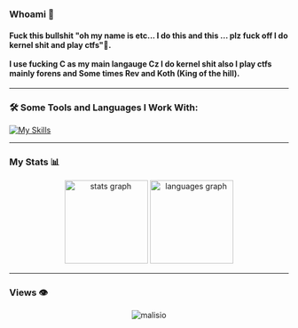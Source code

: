 ### Whoami 👾
<h4 align="left">
  Fuck this bullshit "oh my name is etc... I do this and this ... plz fuck off I do kernel shit and play ctfs"🍕.<br><br>
 I use fucking C as my main langauge Cz I do kernel shit also I play ctfs mainly forens and Some times Rev and Koth (King of the hill).
</h4>

---

### 🛠️ Some Tools and Languages I Work With:

[![My Skills](https://skillicons.dev/icons?i=c,linux,python,vim,git,arch,github)](https://skillicons.dev)

---

###  My Stats 📊

<div align="center">
  <img src="https://voids-github-readme-stats.vercel.app/api?username=malisio&rank_icon=github&hide_title=false&hide_rank=false&show_icons=true&count_private=true&disable_animations=false&theme=material-palenight&locale=en&hide_border=false&order=1" height="150" alt="stats graph"/>
  <img src="https://voids-github-readme-stats.vercel.app/api/top-langs?username=malisio&locale=en&hide=lua,objective-c,hide_title=false&layout=compact&card_width=320&langs_count=10&theme=material-palenight&hide_border=false&order=2" height="150" alt="languages graph"/>
</div>

---

###  Views 👁️

<div align="center">
  <img src="https://count.getloli.com/get/@malisio" alt="malisio" />
</div>
